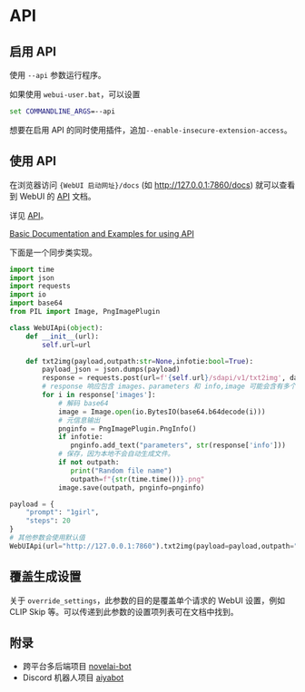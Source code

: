 # API

## 启用 API 

使用 `--api` 参数运行程序。

如果使用 `webui-user.bat`，可以设置 

```cmd
set COMMANDLINE_ARGS=--api
```

想要在启用 API 的同时使用插件，追加`--enable-insecure-extension-access`。

## 使用 API

在浏览器访问 `{WebUI 启动网址}/docs` (如 http://127.0.0.1:7860/docs) 就可以查看到 WebUI 的 [API](https://github.com/AUTOMATIC1111/stable-diffusion-webui/tree/master/modules/api) 文档。

详见 [API](https://github.com/AUTOMATIC1111/stable-diffusion-webui/wiki/API)。

[Basic Documentation and Examples for using API](https://github.com/AUTOMATIC1111/stable-diffusion-webui/discussions/3734)

下面是一个同步类实现。

```python
import time
import json
import requests
import io
import base64
from PIL import Image, PngImagePlugin

class WebUIApi(object):
    def __init__(url):
        self.url=url

    def txt2img(payload,outpath:str=None,infotie:bool=True):
        payload_json = json.dumps(payload)
        response = requests.post(url=f'{self.url}/sdapi/v1/txt2img', data=payload_json).json()
        # response 响应包含 images、parameters 和 info,image 可能会含有多个图像。
        for i in response['images']:
            # 解码 base64
            image = Image.open(io.BytesIO(base64.b64decode(i)))
            # 元信息输出
            pnginfo = PngImagePlugin.PngInfo()
            if infotie:
               pnginfo.add_text("parameters", str(response['info']))
            # 保存，因为本地不会自动生成文件。
            if not outpath:
               print("Random file name")
               outpath=f"{str(time.time())}.png"
            image.save(outpath, pnginfo=pnginfo)

payload = {
    "prompt": "1girl",
    "steps": 20
}
# 其他参数会使用默认值
WebUIApi(url="http://127.0.0.1:7860").txt2img(payload=payload,outpath="1145.png",infotie=True)
```

## 覆盖生成设置

关于 `override_settings`，此参数的目的是覆盖单个请求的 WebUI 设置，例如 CLIP Skip 等。可以传递到此参数的设置项列表可在文档中找到。

## 附录

- 跨平台多后端项目 [novelai-bot](https://github.com/koishijs/novelai-bot)
- Discord 机器人项目 [aiyabot](https://github.com/Kilvoctu/aiyabot/blob/main/core/stablecog.py)
